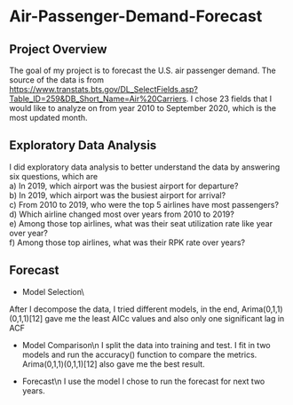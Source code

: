 # Air-Passenger-Demand-Forecast

## Project Overview
The goal of my project is to forecast the U.S. air passenger demand. The source of the data is from https://www.transtats.bts.gov/DL_SelectFields.asp?Table_ID=259&DB_Short_Name=Air%20Carriers. I chose 23 fields that I would like to analyze on from year 2010 to September 2020, which is the most updated month.

## Exploratory Data Analysis
I did exploratory data analysis to better understand the data by answering six questions, which are<br />
a) In 2019, which airport was the busiest airport for departure?<br />
b) In 2019, which airport was the busiest airport for arrival?<br />
c) From 2010 to 2019, who were the top 5 airlines have most passengers?<br />
d) Which airline changed most over years from 2010 to 2019?<br />
e) Among those top airlines, what was their seat utilization rate like year over year?<br /> 
f) Among those top airlines, what was their RPK rate over years?<br />

## Forecast

- Model Selection\

After I decompose the data, I tried different models, in the end, Arima(0,1,1)(0,1,1)[12] gave me the least AICc values and also only one significant lag in ACF

- Model Comparison\n
I split the data into training and test. I fit in two models and run the accuracy() function to compare the metrics. Arima(0,1,1)(0,1,1)[12] also gave me the best result.

- Forecast\n
I use the model I chose to run the forecast for next two years.

